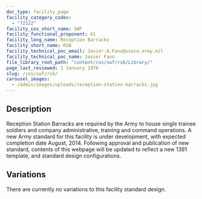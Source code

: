 ```yaml
---
doc_type: facility_page
facility_category_codes:
  - "72122"
facility_cos_short_name: SWF
facility_functional_proponent: G1
facility_long_name: Reception Barracks
facility_short_name: RSB
facility_technical_poc_email: Javier.A.Fano@usace.army.mil
facility_technical_poc_name: Javier Fano
file_library_root_path: "content/cos/swf/rsb/Library/"
page_last_reviewed: 1 January 1970
slug: /cos/swf/rsb/
carousel_images:
  - /admin/images/uploads/reception-station-barracks.jpg
---
```


## Description

Reception Station Barracks are required by the Army to house single trainee soldiers and company administrative, training and command operations.
A new Army standard for this facility is under development, with expected completion date August, 2014. Following approval and publication of new standard, contents of this webpage will be updated to reflect a new 1391 template, and standard design configurations.

## Variations

There are currently no variations to this facility standard design.
